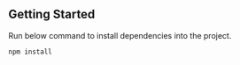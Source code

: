 ## Getting Started

Run below command to install dependencies into the project.

```
npm install
```
